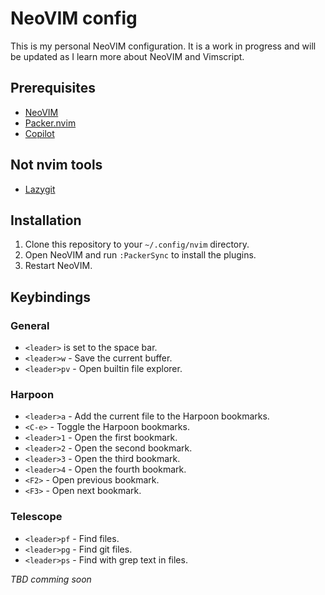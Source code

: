 # NeoVIM config
This is my personal NeoVIM configuration. It is a work in progress and will be updated as I learn more about NeoVIM and Vimscript.

## Prerequisites
- [NeoVIM](https://neovim.io/)
- [Packer.nvim](https://github.com/wbthomason/packer.nvim)
- [Copilot](https://github.com/github/copilot.vim)

## Not nvim tools
- [Lazygit](https://github.com/jesseduffield/lazygit)

## Installation
1. Clone this repository to your `~/.config/nvim` directory.
2. Open NeoVIM and run `:PackerSync` to install the plugins.
3. Restart NeoVIM.

## Keybindings
### General
- `<leader>` is set to the space bar.
- `<leader>w` - Save the current buffer.
- `<leader>pv` - Open builtin file explorer.

### Harpoon
- `<leader>a` - Add the current file to the Harpoon bookmarks.
- `<C-e>` - Toggle the Harpoon bookmarks.
- `<leader>1` - Open the first bookmark.
- `<leader>2` - Open the second bookmark.
- `<leader>3` - Open the third bookmark.
- `<leader>4` - Open the fourth bookmark.
- `<F2>` - Open previous bookmark.
- `<F3>` - Open next bookmark.

### Telescope
- `<leader>pf` - Find files.
- `<leader>pg` - Find git files.
- `<leader>ps` - Find with grep text in files.



*TBD comming soon*
